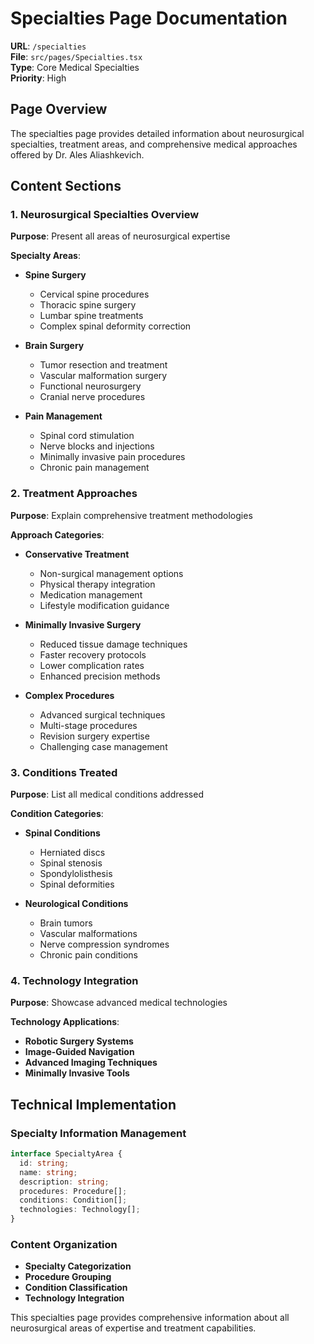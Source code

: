 # Specialties Page Documentation

**URL**: `/specialties`  
**File**: `src/pages/Specialties.tsx`  
**Type**: Core Medical Specialties  
**Priority**: High

## Page Overview

The specialties page provides detailed information about neurosurgical specialties, treatment areas, and comprehensive medical approaches offered by Dr. Ales Aliashkevich.

## Content Sections

### 1. Neurosurgical Specialties Overview
**Purpose**: Present all areas of neurosurgical expertise

**Specialty Areas**:
- **Spine Surgery**
  - Cervical spine procedures
  - Thoracic spine surgery
  - Lumbar spine treatments
  - Complex spinal deformity correction

- **Brain Surgery**
  - Tumor resection and treatment
  - Vascular malformation surgery
  - Functional neurosurgery
  - Cranial nerve procedures

- **Pain Management**
  - Spinal cord stimulation
  - Nerve blocks and injections
  - Minimally invasive pain procedures
  - Chronic pain management

### 2. Treatment Approaches
**Purpose**: Explain comprehensive treatment methodologies

**Approach Categories**:
- **Conservative Treatment**
  - Non-surgical management options
  - Physical therapy integration
  - Medication management
  - Lifestyle modification guidance

- **Minimally Invasive Surgery**
  - Reduced tissue damage techniques
  - Faster recovery protocols
  - Lower complication rates
  - Enhanced precision methods

- **Complex Procedures**
  - Advanced surgical techniques
  - Multi-stage procedures
  - Revision surgery expertise
  - Challenging case management

### 3. Conditions Treated
**Purpose**: List all medical conditions addressed

**Condition Categories**:
- **Spinal Conditions**
  - Herniated discs
  - Spinal stenosis
  - Spondylolisthesis
  - Spinal deformities

- **Neurological Conditions**
  - Brain tumors
  - Vascular malformations
  - Nerve compression syndromes
  - Chronic pain conditions

### 4. Technology Integration
**Purpose**: Showcase advanced medical technologies

**Technology Applications**:
- **Robotic Surgery Systems**
- **Image-Guided Navigation**
- **Advanced Imaging Techniques**
- **Minimally Invasive Tools**

## Technical Implementation

### Specialty Information Management
```typescript
interface SpecialtyArea {
  id: string;
  name: string;
  description: string;
  procedures: Procedure[];
  conditions: Condition[];
  technologies: Technology[];
}
```

### Content Organization
- **Specialty Categorization**
- **Procedure Grouping**
- **Condition Classification**
- **Technology Integration**

This specialties page provides comprehensive information about all neurosurgical areas of expertise and treatment capabilities.
